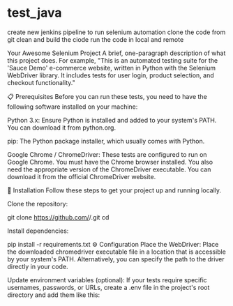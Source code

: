 # test_java
create  new jenkins pipeline to run selenium automation 
clone the code from git
clean and build the ciode
run the code in local and remote

Your Awesome Selenium Project
A brief, one-paragraph description of what this project does. For example, "This is an automated testing suite for the 'Sauce Demo' e-commerce website, written in Python with the Selenium WebDriver library. It includes tests for user login, product selection, and checkout functionality."

📋 Prerequisites
Before you can run these tests, you need to have the following software installed on your machine:

Python 3.x: Ensure Python is installed and added to your system's PATH. You can download it from python.org.

pip: The Python package installer, which usually comes with Python.

Google Chrome / ChromeDriver: These tests are configured to run on Google Chrome. You must have the Chrome browser installed. You also need the appropriate version of the ChromeDriver executable. You can download it from the official ChromeDriver website.

🚀 Installation
Follow these steps to get your project up and running locally.

Clone the repository:

git clone https://github.com/<your-username>/<your-project-name>.git
cd <your-project-name>

Install dependencies:

pip install -r requirements.txt
⚙️ Configuration
Place the WebDriver:
Place the downloaded chromedriver executable file in a location that is accessible by your system's PATH. Alternatively, you can specify the path to the driver directly in your code.

Update environment variables (optional):
If your tests require specific usernames, passwords, or URLs, create a .env file in the project's root directory and add them like this:
